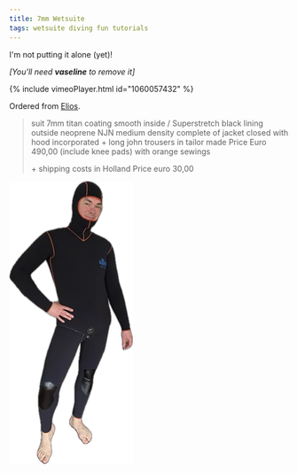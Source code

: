 ```yaml
---
title: 7mm Wetsuite
tags: wetsuite diving fun tutorials
---
```


I'm not putting it alone (yet)!

*\[You'll need **vaseline** to remove it\]*

{% include vimeoPlayer.html id="1060057432" %}

Ordered from [Elios](http://eliossub.com).

> suit 7mm titan coating smooth inside / Superstretch black lining outside neoprene NJN medium density complete of jacket closed with hood incorporated + long john trousers in tailor made Price Euro 490,00 (include knee pads) with orange sewings
>
> \+ shipping costs in Holland Price euro 30,00

![7mm](/img/7mmsticker.webp)
